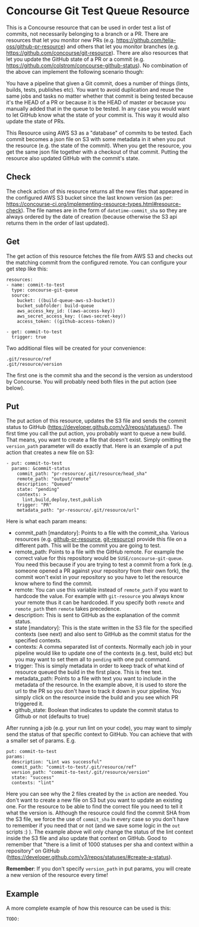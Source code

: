# Concourse Git Test Queue Resource

This is a Concourse resource that can be used in order test a list of commits, not necessarily belonging to a branch or a PR.
There are resources that let you monitor new PRs (e.g. https://github.com/telia-oss/github-pr-resource) and others that let you monitor
branches (e.g. https://github.com/concourse/git-resource). There are also resources that let you update the GitHub state of a PR or a commit (e.g. https://github.com/colstrom/concourse-github-status). No combination of the above can implement the following scenario though:

You have a pipeline that given a Git commit, does a number of things (lints, builds, tests, publishes etc). You want to avoid duplication and reuse the same jobs and tasks no matter whether that commit is being tested because it's the HEAD of a PR or because it is the HEAD of master or because you manually added that in the queue to be tested. In any case you would want to let GitHub know what the state of your commit is. This way it would also update the state of PRs.

This Resource using AWS S3 as a "database" of commits to be tested. Each commit becomes a json file on S3 with some metadata in it when you put the resource (e.g. the state of the commit). When you get the resource, you get the same json file together with a checkout of that commit. Putting the resource also updated GitHub with the commit's state.

## Check

The check action of this resource returns all the new files that appeared in the configured AWS S3 bucket since the last known version (as per: https://concourse-ci.org/implementing-resource-types.html#resource-check). The file names are in the form of `datetime-commit_sha` so they are always ordered by the date of creation (because otherwise the S3 api returns them in the order of last updated).

## Get

The get action of this resource fetches the file from AWS S3 and checks out the matching commit from the configured remote. You can configure your get step like this:

```
resources:
- name: commit-to-test
  type: concourse-git-queue
  source:
    bucket: ((build-queue-aws-s3-bucket))
    bucket_subfolder: build-queue
    aws_access_key_id: ((aws-access-key))
    aws_secret_access_key: ((aws-secret-key))
    access_token: ((github-access-token))

- get: commit-to-test
  trigger: true
```

Two additional files will be created for your convenience:

```
.git/resource/ref
.git/resource/version
```

The first one is the commit sha and the second is the version as understood by Concourse. You will probably need both files in the put action (see below).

## Put

The put action of this resource, updates the S3 file and sends the commit status to GitHub (https://developer.github.com/v3/repos/statuses/). The first time you call the put action,
you probably want to queue a new build. That means, you want to create a file that doesn't exist. Simply omitting the `version_path` parameter will do exactly that.
Here is an example of a put action that creates a new file on S3:

```
- put: commit-to-test
  params: &commit-status
    commit_path: "pr-resource/.git/resource/head_sha"
    remote_path: "output/remote"
    description: "Queued"
    state: "pending"
    contexts: >
      lint,build,deploy,test,publish
    trigger: "PR"
    metadata_path: "pr-resource/.git/resource/url"
```

Here is what each param means:

- commit_path [mandatory]: Points to a file with the commit_sha. Various resources (e.g. [github-pr-resource](https://github.com/telia-oss/github-pr-resource), [git-resource](https://github.com/concourse/git-resource)) provide this file on a different path. This will be the commit you are going to test.
- remote_path: Points to a file with the GitHub remote. For example the correct value for this repository would be `SUSE/concourse-git-queue`. You need this because if you are trying to test a commit from a fork (e.g. someone opened a PR against your repository from their own fork), the commit won't exist in your repository so you have to let the resource know where to find the commit.
- remote: You can use this variable instead of `remote_path` if you want to hardcode the value. For example with `git-resource` you always know your remote thus it can be hardcoded. If you specify both `remote` and `remote_path` then `remote` takes precedence.
- description: This is sent to GitHub as the explanation of the commit status.
- state [mandatory]: This is the state written in the S3 file for the specified contexts (see next) and also sent to GitHub as the commit status for the specified contexts.
- contexts: A comma separated list of contexts. Normally each job in your pipeline would like to update one of the contexts (e.g. test, build etc) but you may want to set them all to `pending` with one put command.
- trigger: This is simply metadata in order to keep track of what kind of resource queued the build in the first place. This is free text.
- metadata_path:  Points to a file with text you want to include in the metadata of the resource. In the example above, it is used to store the url to the PR so you don't have to track it down in your pipeline. You simply click on the resource inside the build and you see which PR triggered it.
- github_state: Boolean that indicates to update the commit status to Github or not (defaults to true)

After running a job (e.g. your run lint on your code), you may want to simply send the status of that specific context to GitHub. You can achieve that with a smaller set of params. E.g.

```
put: commit-to-test
params:
  description: "Lint was successful"
  commit_path: "commit-to-test/.git/resource/ref"
  version_path: "commit-to-test/.git/resource/version"
  state: "success"
  contexts: "lint"
```

Here you can see why the 2 files created by the `in` action are needed. You don't want to create a new file on S3 but you want to update an existing one. For the resource to be able to find the correct file you need to tell it what the version is. Although the resource could find the commit SHA from the S3 file, we force the use of `commit_sha` in every case so you don't have to remember if you need that or not (and we save some logic in the `out` scripts :) ). The example above will only change the status of the lint context inside the S3 file and also update that context on GitHub. Good to remember that "there is a limit of 1000 statuses per sha and context within a repository" on GitHub (https://developer.github.com/v3/repos/statuses/#create-a-status).

**Remember**: If you don't specify `version_path` in put params, you will create a new version of the resource every time!

## Example

A more complete example of how this resource can be used is this:

```
TODO:
```
